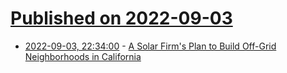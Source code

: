 # [Published on 2022-09-03](index.md)

* [2022-09-03, 22:34:00](https://hardware.slashdot.org/story/22/09/03/2127238/a-solar-firms-plan-to-build-off-grid-neighborhoods-in-california?utm_source=rss1.0mainlinkanon&utm_medium=feed) - [A Solar Firm's Plan to Build Off-Grid Neighborhoods in California](https://hardware.slashdot.org/story/22/09/03/2127238/a-solar-firms-plan-to-build-off-grid-neighborhoods-in-california?utm_source=rss1.0mainlinkanon&utm_medium=feed)

